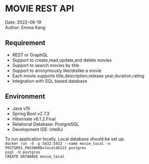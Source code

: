 # MOVIE REST API
Date: 2022-08-19  
Author: Emma Kang

## Requirement
* REST or GraphQL
* Support to create,read,update,and delete movies
* Support to search movies by title
* Support to anonymously like/dislike a movie
* Each movie supports title,description,release year,duration,rating
* Integration with SQL based database

## Environment 
* Java v15
* Spring Boot v2.7.3
* Hibernate v6.1.2.Final
* Relational Database: PostgreSQL
* Development IDE: IntelliJ 

To run application locally, Local database should be set up.   
`docker run -d -p 5432:5432 --name movie_local -e POSTGRES_PASSWORD=localdb123 postgres`  
`psql -U postgres`  
`CREATE DATABASE movie_local`  


